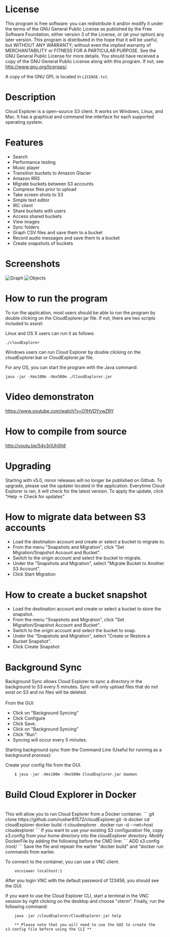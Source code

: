 # License
This program is free software: you can redistribute it and/or modify it under the terms of the GNU General Public License as published by the Free Software Foundation, either version 3 of the License, or (at your option) any later version. This program is distributed in the hope that it will be useful, but WITHOUT ANY WARRANTY; without even the implied warranty of MERCHANTABILITY or FITNESS FOR A PARTICULAR PURPOSE. See the GNU General Public License for more details. You should have received a copy of the GNU General Public License along with this program. If not, see <http://www.gnu.org/licenses/>.

A copy of the GNU GPL is located in `LICENSE.txt`.

# Description 
Cloud Explorer is a open-source S3 client. It works on Windows, Linux, and Mac.  It has a graphical and command line interface for each supported operating system.

# Features

* Search
* Performance testing
* Music player
* Transition buckets to Amazon Glacier  
* Amazon RRS
* Migrate buckets between S3 accounts
* Compress files prior to upload
* Take screen shots to S3
* Simple text editor
* IRC client
* Share buckets with users
* Access shared buckets
* View images
* Sync folders
* Graph CSV files and save them to a bucket
* Record audio messages and save them to a bucket
* Create snapshots of buckets

# Screenshots 

![Graph](https://www.linux-toys.com/7.png)
![Objects](https://www.linux-toys.com/8.png)

# How to run the program

To run the application, most users should be able to run the program by double clicking on the CloudExplorer.jar file. If not, there are two scripts included to assist:

Linux and OS X users can run it as follows:
```
./cloudExplorer
```
Windows users can run Cloud Explorer by double clicking on the cloudExplorer.bat or CloudExplorer.jar file.

For any OS, you can start the program with the Java command:
```
java -jar -Xms100m -Xmx500m ./CloudExplorer.jar
```
# Video demonstraton

https://www.youtube.com/watch?v=O1HVDYywZRY

# How to compile from source

http://youtu.be/54v3rIUh0h8

# Upgrading

Starting with v5.0, minor releases will no longer be published on Github. To upgrade, please use the updater located in the application. Everytime Cloud Explorer is ran, it will check for the latest version. To apply the update, click "Help -> Check for updates"


# How to migrate data between S3 accounts
* Load the destination account and create or select a bucket to migrate to.
* From the menu "Snapshots and Migration", click "Set Migration/Snapshot Account and Bucket".
* Switch to the origin account and select the bucket to migrate.
* Under the "Snapshots and Migration", select "Migrate Bucket to Another S3 Account".
* Click Start Migration

# How to create a bucket snapshot
* Load the destination account and create or select a bucket to store the snapshot.
* From the menu "Snapshots and Migration", click "Set Migration/Snapshot Account and Bucket".
* Switch to the origin account and select the bucket to snap.
* Under the "Snapshots and Migration", select "Create or Restore a Bucket Snapshot".
* Click Create Snapshot

# Background Sync

Background Sync allows Cloud Explorer to sync a directory in the background to S3 every 5 minutes. Sync will only upload files that do not exist on S3 and no files will be deleted. 
<br>
<br>
From the GUI: 
* Click on "Background Syncing"
* Click Configure
* Click Save.
* Click on "Background Syncing"
* Click "Run".
* Syncing will occur every 5 minutes.

Starting background sync from the Command Line (Useful for running as a background process):

Create your config file from the GUI.
```
	$ java -jar -Xms100m -Xmx500m CloudExplorer.jar daemon
```

# Build Cloud Explorer in Docker
<br>
This will allow you to run Cloud Explorer from a Docker container.
```
git clone https://github.com/rusher81572/cloudExplorer.git -b docker
cd cloudExplorer
docker build -t cloudexplorer .
docker run -d --net=host cloudexplorer 
```
If you want to use your existing S3 configuration file, copy s3.config from your home directory into the cloudExplorer directory. Modify DockerFile by adding the following before the CMD line:
```
ADD s3.config /root/
```
Save the file and repeair the earlier "docker build" and "docker run commands from earlier.

To connect to the container, you can use a VNC client.
```
	vncviewer localhost:1
```
After you login VNC with the default password of 123456, you should see the GUI.

If you want to use the Cloud Explorer CLI, start a terminal in the VNC session by right clicking on the desktop and choose "xterm". Finally, run the following command:
```
	java -jar /cloudExplorer/CloudExplorer.jar help
	
	** Please note that you will need to use the GUI to create the s3.config file before using the CLI **
```
<br>
